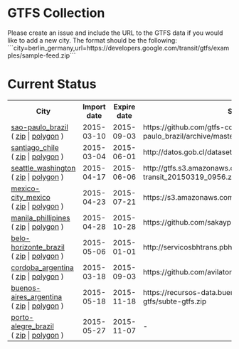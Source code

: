 <h1>GTFS Collection</h1>
<p>Please create an issue and include the URL to the GTFS data if you would like to add a new city. The format should be the following: <br>```city=berlin_germany,url=https://developers.google.com/transit/gtfs/examples/sample-feed.zip```<p/>
<h1>Current Status</h1>
<table>
<tr>
    <th>City</th>
    <th>Import date</th>
    <th>Expire date</th>
    <th>Source URL</th>
</tr>
<tr>
    <td>
        <a href='https://github.com/gtfs-collection/sao-paulo_brazil'>sao-paulo_brazil</a><br>(
        <a href='https://github.com/gtfs-collection/sao-paulo_brazil/archive/master.zip'>zip</a> |
        <a href='https://github.com/gtfs-collection/overview/blob/master/polygons/sao-paulo_brazil.geojson'>polygon</a> )
        </td>
    <td>2015-03-10</td>
    <td>2015-09-03</td>
    <td>https://github.com/gtfs-collection/sao-paulo_brazil/archive/master.zip</td>
<tr/>
<tr>
    <td>
        <a href='https://github.com/gtfs-collection/santiago_chile'>santiago_chile</a><br>(
        <a href='https://github.com/gtfs-collection/santiago_chile/archive/master.zip'>zip</a> |
        <a href='https://github.com/gtfs-collection/overview/blob/master/polygons/santiago_chile.geojson'>polygon</a> )
        </td>
    <td>2015-03-04</td>
    <td>2015-06-01</td>
    <td>http://datos.gob.cl/datasets/ver/1587</td>
<tr/>
<tr>
    <td>
        <a href='https://github.com/gtfs-collection/seattle_washington'>seattle_washington</a><br>(
        <a href='https://github.com/gtfs-collection/seattle_washington/archive/master.zip'>zip</a> |
        <a href='https://github.com/gtfs-collection/overview/blob/master/polygons/seattle_washington.geojson'>polygon</a> )
        </td>
    <td>2015-04-17</td>
    <td>2015-06-06</td>
    <td>http://gtfs.s3.amazonaws.com/sound-transit_20150319_0956.zip</td>
<tr/>
<tr>
    <td>
        <a href='https://github.com/gtfs-collection/mexico-city_mexico'>mexico-city_mexico</a><br>(
        <a href='https://github.com/gtfs-collection/mexico-city_mexico/archive/master.zip'>zip</a> |
        <a href='https://github.com/gtfs-collection/overview/blob/master/polygons/mexico-city_mexico.geojson'>polygon</a> )
        </td>
    <td>2015-04-23</td>
    <td>2015-07-21</td>
    <td>https://s3.amazonaws.com/setravi/df_gtfs.zip</td>
<tr/>
<tr>
    <td>
        <a href='https://github.com/gtfs-collection/manila_phillipines'>manila_phillipines</a><br>(
        <a href='https://github.com/gtfs-collection/manila_phillipines/archive/master.zip'>zip</a> |
        <a href='https://github.com/gtfs-collection/overview/blob/master/polygons/manila_phillipines.geojson'>polygon</a> )
        </td>
    <td>2015-04-28</td>
    <td>2015-10-28</td>
    <td>https://github.com/sakayph/gtfs</td>
<tr/>
<tr>
    <td>
        <a href='https://github.com/gtfs-collection/belo-horizonte_brazil'>belo-horizonte_brazil</a><br>(
        <a href='https://github.com/gtfs-collection/belo-horizonte_brazil/archive/master.zip'>zip</a> |
        <a href='https://github.com/gtfs-collection/overview/blob/master/polygons/belo-horizonte_brazil.geojson'>polygon</a> )
        </td>
    <td>2015-05-06</td>
    <td>2015-01-01</td>
    <td>http://servicosbhtrans.pbh.gov.br/transitfiles/gtfs_bhtransit.zip</td>
<tr/>
<tr>
    <td>
        <a href='https://github.com/gtfs-collection/cordoba_argentina'>cordoba_argentina</a><br>(
        <a href='https://github.com/gtfs-collection/cordoba_argentina/archive/master.zip'>zip</a> |
        <a href='https://github.com/gtfs-collection/overview/blob/master/polygons/cordoba_argentina.geojson'>polygon</a> )
        </td>
    <td>2015-03-18</td>
    <td>2015-09-03</td>
    <td>https://github.com/avilaton/gtfscba-data</td>
<tr/>
<tr>
    <td>
        <a href='https://github.com/gtfs-collection/buenos-aires_argentina'>buenos-aires_argentina</a><br>(
        <a href='https://github.com/gtfs-collection/buenos-aires_argentina/archive/master.zip'>zip</a> |
        <a href='https://github.com/gtfs-collection/overview/blob/master/polygons/buenos-aires_argentina.geojson'>polygon</a> )
        </td>
    <td>2015-05-18</td>
    <td>2015-11-18</td>
    <td>https://recursos-data.buenosaires.gob.ar/ckan2/subte-gtfs/subte-gtfs.zip</td>
<tr/>
<tr>
    <td>
        <a href='https://github.com/gtfs-collection/porto-alegre_brazil'>porto-alegre_brazil</a><br>(
        <a href='https://github.com/gtfs-collection/porto-alegre_brazil/archive/master.zip'>zip</a> |
        <a href='https://github.com/gtfs-collection/overview/blob/master/polygons/porto-alegre_brazil.geojson'>polygon</a> )
        </td>
    <td>2015-05-27</td>
    <td>2015-11-07</td>
    <td>-</td>
<tr/></table>